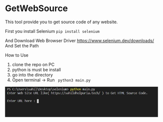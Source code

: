 # GetWebSource
This tool provide you to get source code of any website.

First you install Selenium <code>pip install selenium</code>

And Download Web Browser Driver https://www.selenium.dev/downloads/
And Set the Path 

How to Use
1. clone the repo on PC
2. python is must be install
3. go into the directory
4. Open terminal -> Run <code> python3 main.py</code>

<img src="./src/windows.jpg">
